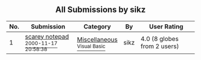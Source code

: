 ﻿<div align="center">

## All Submissions by sikz

</div>

No.  | Submission | Category | By   | User Rating
---- | ---------- | -------- | ---- | -----------
1 | [scarey notepad<br /><sup>2000-11-17 20:58:38</sup>](https://github.com/Planet-Source-Code/sikz-scarey-notepad__1-12880) | [Miscellaneous<br /><sup>Visual Basic</sup>](../ByCategory/miscellaneous__1-1.md) | sikz | 4.0 (8 globes from 2 users)
